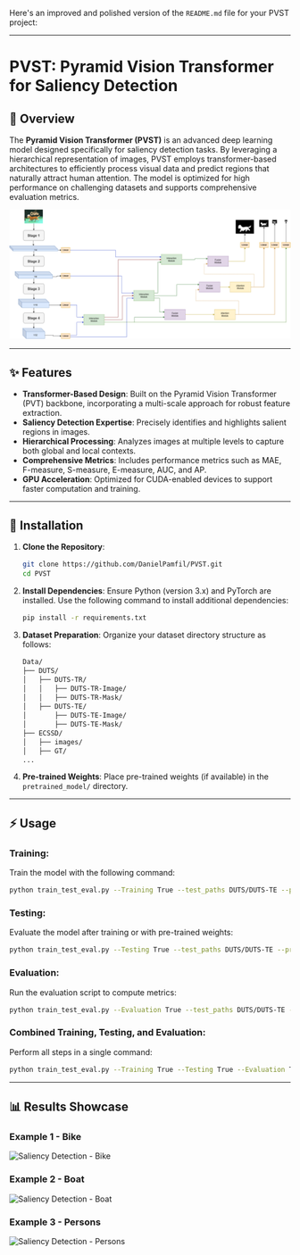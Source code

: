Here's an improved and polished version of the `README.md` file for your PVST project:

---

# PVST: Pyramid Vision Transformer for Saliency Detection

## 🌟 Overview

The **Pyramid Vision Transformer (PVST)** is an advanced deep learning model designed specifically for saliency detection tasks. By leveraging a hierarchical representation of images, PVST employs transformer-based architectures to efficiently process visual data and predict regions that naturally attract human attention. The model is optimized for high performance on challenging datasets and supports comprehensive evaluation metrics.

![Architecture Overview](media/Architecture.png)

---

## ✨ Features

- **Transformer-Based Design**: Built on the Pyramid Vision Transformer (PVT) backbone, incorporating a multi-scale approach for robust feature extraction.
- **Saliency Detection Expertise**: Precisely identifies and highlights salient regions in images.
- **Hierarchical Processing**: Analyzes images at multiple levels to capture both global and local contexts.
- **Comprehensive Metrics**: Includes performance metrics such as MAE, F-measure, S-measure, E-measure, AUC, and AP.
- **GPU Acceleration**: Optimized for CUDA-enabled devices to support faster computation and training.

---

## 🚀 Installation

1. **Clone the Repository**:
   ```bash
   git clone https://github.com/DanielPamfil/PVST.git
   cd PVST
   ```

2. **Install Dependencies**:
   Ensure Python (version 3.x) and PyTorch are installed. Use the following command to install additional dependencies:
   ```bash
   pip install -r requirements.txt
   ```

3. **Dataset Preparation**:
   Organize your dataset directory structure as follows:
   ```plaintext
   Data/
   ├── DUTS/
   │   ├── DUTS-TR/
   │   │   ├── DUTS-TR-Image/
   │   │   ├── DUTS-TR-Mask/
   │   ├── DUTS-TE/
   │       ├── DUTS-TE-Image/
   │       ├── DUTS-TE-Mask/
   ├── ECSSD/
   │   ├── images/
   │   ├── GT/
   ...
   ```

4. **Pre-trained Weights**:
   Place pre-trained weights (if available) in the `pretrained_model/` directory.

---

## ⚡ Usage

### **Training**:
Train the model with the following command:
```bash
python train_test_eval.py --Training True --test_paths DUTS/DUTS-TE --pretrained_model ./pretrained_model/pvt_v2_b3.pth --save_model_dir checkpoint/pvt_v2_b3/ --arch pvt_v2_b3
```

### **Testing**:
Evaluate the model after training or with pre-trained weights:
```bash
python train_test_eval.py --Testing True --test_paths DUTS/DUTS-TE --pretrained_model ./pretrained_model/pvt_v2_b3.pth --save_model_dir checkpoint/pvt_v2_b3/
```

### **Evaluation**:
Run the evaluation script to compute metrics:
```bash
python train_test_eval.py --Evaluation True --test_paths DUTS/DUTS-TE --pretrained_model ./pretrained_model/pvt_v2_b3.pth --save_model_dir checkpoint/pvt_v2_b3/
```

### **Combined Training, Testing, and Evaluation**:
Perform all steps in a single command:
```bash
python train_test_eval.py --Training True --Testing True --Evaluation True --test_paths DUTS/DUTS-TE --pretrained_model ./pretrained_model/pvt_v2_b3.pth --save_model_dir checkpoint/pvt_v2_b3/
```

---

## 📊 Results Showcase

### Example 1 - Bike
![Saliency Detection - Bike](media/bike.gif)

### Example 2 - Boat
![Saliency Detection - Boat](media/boat.gif)

### Example 3 - Persons
![Saliency Detection - Persons](media/person.gif)

